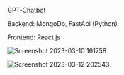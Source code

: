 GPT-Chatbot

Backend: MongoDb, FastApi (Python)

Frontend: React js


![Screenshot 2023-03-10 161758](https://user-images.githubusercontent.com/90196523/224584842-e8f1755b-b1a4-4a52-bbd1-79de92fd2d83.png)


![Screenshot 2023-03-12 202543](https://user-images.githubusercontent.com/90196523/224584840-77a0dee4-3ebc-4e9e-9ba9-b022d61317d6.png)

